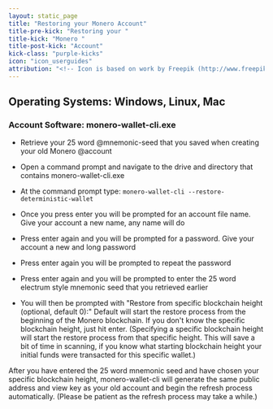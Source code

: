```yaml
---
layout: static_page
title: "Restoring your Monero Account"
title-pre-kick: "Restoring your "
title-kick: "Monero "
title-post-kick: "Account"
kick-class: "purple-kicks"
icon: "icon_userguides"
attribution: "<!-- Icon is based on work by Freepik (http://www.freepik.com) and is licensed under Creative Commons BY 3.0 -->"
---
```


## Operating Systems:  Windows, Linux, Mac

### Account Software:  monero-wallet-cli.exe

- Retrieve your 25 word @mnemonic-seed that you saved when creating your old Monero @account
 
- Open a command prompt and navigate to the drive and directory that contains monero-wallet-cli.exe

- At the command prompt type:  `monero-wallet-cli --restore-deterministic-wallet`

- Once you press enter you will be prompted for an account file name.  Give your account a new name, any name will do 

- Press enter again and you will be prompted for a password.  Give your account a new and long password

- Press enter again you will be prompted to repeat the password 

- Press enter again and you will be prompted to enter the 25 word electrum style mnemonic seed that you retrieved earlier

- You will then be prompted with "Restore from specific blockchain height (optional, default 0):" Default will start the restore process from the beginning of the Monero blockchain.  If you don't know the specific blockchain height, just hit enter. (Specifying a specific blockchain height will start the restore process from that specific height.  This will save a bit of time in scanning, if you know what starting blockchain height your initial funds were transacted for this specific wallet.) 

After you have entered the 25 word mnemonic seed and have chosen your specific blockchain height, monero-wallet-cli will generate the same public address and view key as your old account and begin the refresh process automatically. (Please be patient as the refresh process may take a while.)
